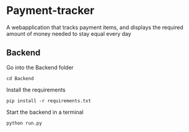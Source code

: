 # Payment-tracker
A webapplication that tracks payment items, and displays the required amount of money needed to stay equal every day

## Backend

Go into the Backend folder

    cd Backend

Install the requirements

    pip install -r requirements.txt

Start the backend in a terminal

    python run.py

